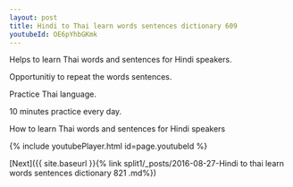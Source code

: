```yaml
---
layout: post
title: Hindi to Thai learn words sentences dictionary 609 
youtubeId: OE6pYhbGKmk
---
```

 
 
Helps to learn Thai words and sentences for Hindi speakers.

Opportunitiy to repeat the words sentences. 

Practice Thai language. 
 
10 minutes practice every day. 
 
How to learn Thai words and sentences for Hindi speakers 
 
{% include youtubePlayer.html id=page.youtubeId %}
 
 
[Next]({{ site.baseurl }}{% link  split1/_posts/2016-08-27-Hindi to thai learn words sentences dictionary 821 .md%})
 
